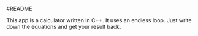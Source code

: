 #README

This app is a calculator written in C++.
It uses an endless loop. 
Just write down the equations and get your result back.
